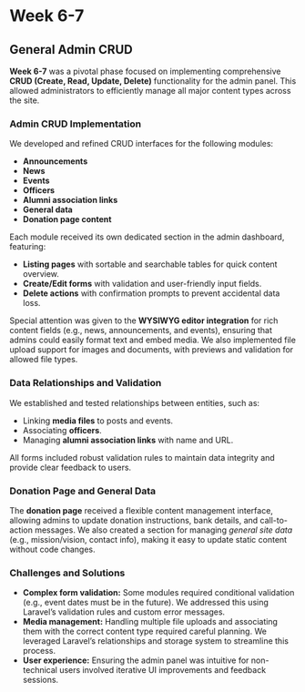 # Week 6-7
## General Admin CRUD

**Week 6-7** was a pivotal phase focused on implementing comprehensive **CRUD (Create, Read, Update, Delete)** functionality for the admin panel. This allowed administrators to efficiently manage all major content types across the site.

### Admin CRUD Implementation

We developed and refined CRUD interfaces for the following modules:

- **Announcements**
- **News**
- **Events**
- **Officers**
- **Alumni association links**
- **General data**
- **Donation page content**

Each module received its own dedicated section in the admin dashboard, featuring:

- **Listing pages** with sortable and searchable tables for quick content overview.
- **Create/Edit forms** with validation and user-friendly input fields.
- **Delete actions** with confirmation prompts to prevent accidental data loss.

Special attention was given to the **WYSIWYG editor integration** for rich content fields (e.g., news, announcements, and events), ensuring that admins could easily format text and embed media. We also implemented file upload support for images and documents, with previews and validation for allowed file types.

### Data Relationships and Validation

We established and tested relationships between entities, such as:

- Linking **media files** to posts and events.
- Associating **officers**.
- Managing **alumni association links** with name and URL.

All forms included robust validation rules to maintain data integrity and provide clear feedback to users.

### Donation Page and General Data

The **donation page** received a flexible content management interface, allowing admins to update donation instructions, bank details, and call-to-action messages. We also created a section for managing _general site data_ (e.g., mission/vision, contact info), making it easy to update static content without code changes.

### Challenges and Solutions

- **Complex form validation:** Some modules required conditional validation (e.g., event dates must be in the future). We addressed this using Laravel’s validation rules and custom error messages.
- **Media management:** Handling multiple file uploads and associating them with the correct content type required careful planning. We leveraged Laravel’s relationships and storage system to streamline this process.
- **User experience:** Ensuring the admin panel was intuitive for non-technical users involved iterative UI improvements and feedback sessions.
